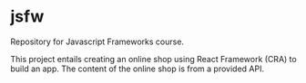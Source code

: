 # jsfw
Repository for Javascript Frameworks course.

This project entails creating an online shop using React Framework (CRA) to build an app.
The content of the online shop is from a provided API.
